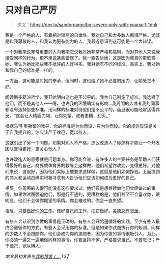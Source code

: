 # 只对自己严厉

> 原文：<https://dev.to/sandordargo/be-severe-only-with-yourself-1dnk>

我是一个严格的人，有着相对较高的自律性。我对自己和大多数人都很严格。尤其是和我尊敬的人，和我认为更有能力的人。我最近意识到这可能是一个大错误。

一个对我来说非常重要的人向我抱怨说我对她非常严格和挑剔，而对其他人来说我接受同样的行为，更不用说某些错误了。我一直告诉她，这是因为我真的更欣赏她，我认为她比那些我不批评的人好得多。我对她有不同的标准。事实上，我对她和我自己的标准是一样的。

一方面，这可能是对她的奉承，但同时，这也给了她不必要的压力，让她感觉不好。

阅读斯多葛派哲学，我开始明白这也是不公平的。我为自己制定了标准。我选择了他们，而不是其他人——嗯，也许我的环境确实有影响...我周围的人或者我的同事都没有选择那些标准。用同样的标准对待他们是不公平的，而且很可能经常适得其反。“这会让人精疲力竭，让你失望。或者更糟，幻灭。”

根据马可·奥勒留的教导，你的标准是为你而设，只为你而设。你的规则应该是关于自我提升的。你应该严于律己，宽以待人。

这就引出了另一个问题。如果对别人不严格，怎么改造人？你怎样才能让一个开发团队变得更好，更关心他人？

也许改造人的意愿就是问题本身。你可能会说，有许多人的主要任务是帮助人们获得最好的自己。商界或体育界的教练会这样做，他们希望你改变，变得更好。对他们来说，这很好，因为他们实际上被要求这样做，这就是他们如何挣钱。上面提到的商人和运动员确实积极寻求有人告诉他们应该如何成为更好的自己。

相反，你周围的人很可能没有这样要求过。他们只是想继续做他们曾经做过的事情。如果你试图强迫他们，那是行不通的，更糟糕的是，他们甚至不会喜欢你，很明显，他们不会做你期望的事情。你会难过的。你会一直失望。

相反，只要[做好你的工作](http://sandordargo.com/blog/2019/02/27/do-your-job)。做好自己的工作，把它做好。[美德总有邻居](http://sandordargo.com/blog/2019/02/06/virtue-always-has-neighbours)。

有些人会认识到你做的事情是正确的，有些人会开始遵循好的实践，至少有些人最终会遵循你的方式，有些人会采用你的标准。但是如果你试图执行你的规则，同样的少数人不会跟随你。他们会成为你的追随者，因为你做的事情很吸引人。为此，你必须一遍又一遍地做同样的事情。你要坚持不懈，严格要求自己。不要忘记；严于律己，宽以待人。

*本文最初发表在[我的博客上。](http://sandordargo.com/blog/2019/05/01/be-severe-only-with-yourself)T3】*